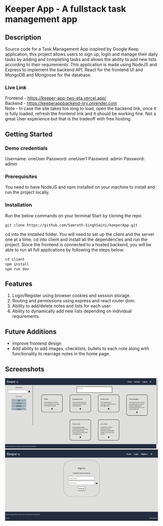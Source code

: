 # Keeper App - A fullstack task management app

## Description
Source code for a Task Management App inspired by Google Keep application, this project allows users to sign up, login and manage their daily tasks by adding and completing tasks and allows the ability to add new lists according to their requirements.
This application is made using NodeJS and Express to implement the backend API, React for the frontend UI and MongoDB and Mongoose for the database. 
### Live Link
Frontend - https://keeper-app-two-eta.vercel.app/
<br/>
Backend - https://keeperappbackend-ijry.onrender.com 
<br/>
Note - In case the site takes too long to load, open the backend link, once it is fully loaded, refresh the frontend link and it should be working fine. Not a great User experience but 
that is the tradeoff with free hosting.

## Getting Started
### Demo credentials
Username: oneUser Password: oneUser1
Password: admin Password: admin
### Prerequisites
You need to have NodeJS and npm installed on your machine to install and run the project locally. 
### Installation
Run the below commands on your terminal
Start by cloning the repo
```
git clone https://github.com/Samrath-SinghSaini/keeperApp.git
```
cd into the installed folder. You will need to set up the client and the server one at a time. cd into client and install all the dependencies and run the project. Since the frontend is connected to a hosted backend, you will be able to run all full applications by following the steps below:
```
cd client
npm install
npm run dev
```
## Features 
1. Login/Register using browser cookies and session storage. 
2. Routing and permissions using express and react router dom. 
3. Ability to add/delete notes and lists for each user.
4. Ability to dynamically add new lists depending on individual requirements.

## Future Additions
* Improve frontend design
* Add ability to add images, checklists, bullets to each note along with functionality to rearrage notes in the home page.
## Screenshots
![screenshot1](screenshots/keeper.png)
![screenshot2](screenshots/keeper2.png)
